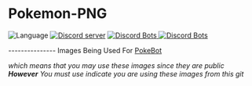 # Pokemon-PNG
![Language](https://img.shields.io/badge/format-skala-%23F93B3B.svg?style=flat-square)
<a href="https://discord.gg/3Chh8gu"><img src="https://discordapp.com/api/guilds/334745231163654145/embed.png" alt="Discord server" /></a>
<a href="https://discordbots.org/bot/330488924449275916?utm_source=widget">
  <img src="https://discordbots.org/api/widget/servers/330488924449275916.png?noavatar=true" alt="Discord Bots" />
    <img src="https://discordbots.org/api/widget/status/330488924449275916.png?noavatar=true" alt="Discord Bots" />

</a>
---------------
Images Being Used For <a href="https://github.com/Wonder-Toast/pokebot">PokeBot</a>

*which means that you may use these images since they are public <strong>However</strong> You must use indicate you are using these images from this git*
